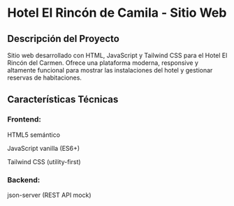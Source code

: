 # Hotel El Rincón de Camila - Sitio Web
## Descripción del Proyecto
Sitio web desarrollado con HTML, JavaScript y Tailwind CSS para el Hotel El Rincón del Carmen. Ofrece una plataforma moderna, responsive y altamente funcional para mostrar las instalaciones del hotel y gestionar reservas de habitaciones.

## Características Técnicas
### Frontend:

HTML5 semántico

JavaScript vanilla (ES6+)

Tailwind CSS (utility-first)

### Backend:

json-server (REST API mock)
